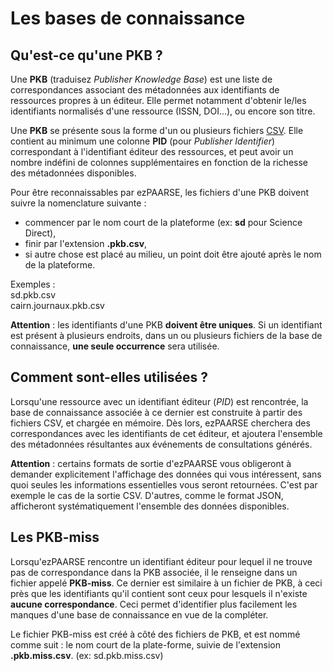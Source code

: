 # Les bases de connaissance #

## Qu'est-ce qu'une PKB ? ##
Une **PKB** (traduisez _Publisher Knowledge Base_) est une liste de correspondances associant des métadonnées aux identifiants de ressources propres à un éditeur. Elle permet notamment d'obtenir le/les identifiants normalisés d'une ressource (ISSN, DOI...), ou encore son titre.  

Une **PKB** se présente sous la forme d'un ou plusieurs fichiers [CSV](http://fr.wikipedia.org/wiki/Comma-separated_values). Elle contient au minimum une colonne **PID** (pour _Publisher Identifier_) correspondant à l'identifiant éditeur des ressources, et peut avoir un nombre indéfini de colonnes supplémentaires en fonction de la richesse des métadonnées disponibles.

Pour être reconnaissables par ezPAARSE, les fichiers d'une PKB doivent suivre la nomenclature suivante :  
- commencer par le nom court de la plateforme (ex: **sd** pour Science Direct),  
- finir par l'extension **.pkb.csv**,  
- si autre chose est placé au milieu, un point doit être ajouté après le nom de la plateforme.  

Exemples :  
sd.pkb.csv  
cairn.journaux.pkb.csv  

**Attention** : les identifiants d'une PKB **doivent être uniques**. Si un identifiant est présent à plusieurs endroits, dans un ou plusieurs fichiers de la base de connaissance, **une seule occurrence** sera utilisée.

## Comment sont-elles utilisées ? ##
Lorsqu'une ressource avec un identifiant éditeur (_PID_) est rencontrée, la base de connaissance associée à ce dernier est construite à partir des fichiers CSV, et chargée en mémoire. Dès lors, ezPAARSE cherchera des correspondances avec les identifiants de cet éditeur, et ajoutera l'ensemble des métadonnées résultantes aux événements de consultations générés.  

**Attention** : certains formats de sortie d'ezPAARSE vous obligeront à demander explicitement l'affichage des données qui vous intéressent, sans quoi seules les informations essentielles vous seront retournées. C'est par exemple le cas de la sortie CSV. D'autres, comme le format JSON, afficheront systématiquement l'ensemble des données disponibles.

## Les PKB-miss ##
Lorsqu'ezPAARSE rencontre un identifiant éditeur pour lequel il ne trouve pas de correspondance dans la PKB associée, il le renseigne dans un fichier appelé **PKB-miss**. Ce dernier est similaire à un fichier de PKB, à ceci près que les identifiants qu'il contient sont ceux pour lesquels il n'existe **aucune correspondance**. Ceci permet d'identifier plus facilement les manques d'une base de connaissance en vue de la compléter.  

Le fichier PKB-miss est créé à côté des fichiers de PKB, et est nommé comme suit : le nom court de la plate-forme, suivie de l'extension **.pkb.miss.csv**. (ex: sd.pkb.miss.csv)